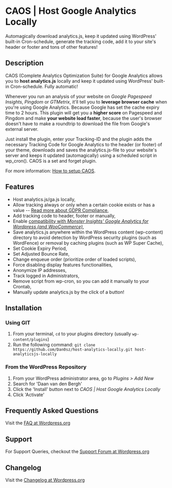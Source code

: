# CAOS | Host Google Analytics Locally

Automagically download analytics.js, keep it updated using WordPress' built-in Cron-schedule, generate the tracking code, add it to your site's header or footer and tons of other features!

## Description

CAOS (Complete Analytics Optimization Suite) for Google Analytics allows you to **host analytics.js** locally and keep it updated using WordPress' built-in Cron-schedule. Fully automatic!

Whenever you run an analysis of your website on *Google Pagespeed Insights*, *Pingdom* or *GTMetrix*, it'll tell you to **leverage browser cache** when you're using Google Analytics. Because Google has set the cache expiry time to 2 hours. This plugin will get you a **higher score** on Pagespeed and Pingdom and make **your website load faster**, because the user's browser doesn't have to make a roundtrip to download the file from Google's external server.

Just install the plugin, enter your Tracking-ID and the plugin adds the necessary Tracking Code for Google Analytics to the header (or footer) of your theme, downloads and saves the analytics.js-file to your website's server and keeps it updated (automagically) using a scheduled script in wp_cron(). CAOS is a set and forget plugin.

For more information: [How to setup CAOS](https://daan.dev/wordpress-plugins/optimize-analytics-wordpress/).

## Features
- Host analytics.js/ga.js locally,
- Allow tracking always or only when a certain cookie exists or has a value -- [Read more about GDPR Compliance](https://daan.dev/wordpress/gdpr-compliance-google-analytics/),
- Add tracking code to header, footer or manually,
- Enable [compatibility with *Monster Insights' Google Analytics for Wordpress (and WooCommerce)*](https://daan.dev/wordpress/leverage-browser-caching-host-analytics-local-monster-insights/),
- Save analytics.js anywhere within the WordPress content (wp-content) directory to avoid detection by WordPress security plugins (such as WordFence) or removal by caching plugins (such as WP Super Cache),
- Set Cookie Expiry Period,
- Set Adjusted Bounce Rate,
- Change enqueue order (prioritize order of loaded scripts),
- Force disabling display features functionalities,
- Anonymize IP addresses,
- Track logged in Administrators,
- Remove script from wp-cron, so you can add it manually to your Crontab,
- Manually update analytics.js by the click of a button!

## Installation

### Using GIT

1. From your terminal, `cd` to your plugins directory (usually `wp-content/plugins`)
1. Run the following command: `git clone https://github.com/Dan0sz/host-analytics-locally.git host-analyticsjs-locally`

### From the WordPress Repository

1. From your WordPress administrator area, go to *Plugins > Add New*
1. Search for 'Daan van den Bergh'
1. Click the 'Install' button next to *CAOS | Host Google Analytics Locally*
1. Click 'Activate'

## Frequently Asked Questions

Visit the [FAQ at Wordpress.org](https://wordpress.org/plugins/host-analyticsjs-local/#faq)

## Support

For Support Queries, checkout the [Support Forum at Wordpress.org](https://wordpress.org/support/plugin/host-analyticsjs-local)

## Changelog

Visit the [Changelog at Wordpress.org](https://wordpress.org/plugins/host-analyticsjs-local/#developers)